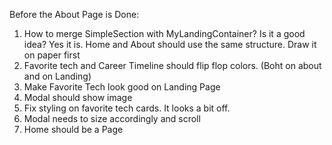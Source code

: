 Before the About Page is Done:

1. How to merge SimpleSection with MyLandingContainer? Is it a good idea? Yes it is. Home and About should use the same structure. Draw it on paper first
1. Favorite tech and Career Timeline should flip flop colors. (Boht on about and on Landing)
1. Make Favorite Tech look good on Landing Page
1. Modal should show image
1. Fix styling on favorite tech cards. It looks a bit off.
1. Modal needs to size accordingly and scroll
1. Home should be a Page
